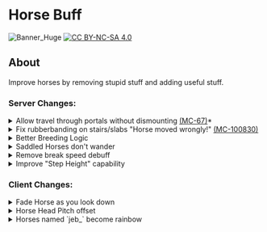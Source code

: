 # Horse Buff
![Banner_Huge](https://user-images.githubusercontent.com/37855219/141597249-7a6a7d25-8da8-43ac-a10f-bd12d3e1577f.png)
[![CC BY-NC-SA 4.0][cc-by-nc-sa-image]][cc-by-nc-sa]

[cc-by-nc-sa]: http://creativecommons.org/licenses/by-nc-sa/4.0/
[cc-by-nc-sa-image]: https://licensebuttons.net/l/by-nc-sa/4.0/88x31.png

## About
Improve horses by removing stupid stuff and adding useful stuff.

### Server Changes:
<details><summary> 
Allow travel through portals without dismounting <a href="https://bugs.mojang.com/browse/MC-67">(MC-67)</a>*
</summary>
<sub><sup>*only fixes the bug for players riding vehicles as fully fixing the bug would screw with technical minecraft</sup></sub>

https://user-images.githubusercontent.com/37855219/164040733-b99b9c70-f346-485a-b0eb-56322dcd19dc.mp4

https://user-images.githubusercontent.com/37855219/164042297-e8cb0885-1911-482c-a59a-30f2eec8e25c.mp4

</details>
<details><summary> Fix rubberbanding on stairs/slabs "Horse moved wrongly!" <a href="https://bugs.mojang.com/browse/MC-100830">(MC-100830)</a></summary>

https://user-images.githubusercontent.com/37855219/163895099-0a01a410-c1c6-490e-9a01-5c489ec4801f.mp4
   
</details>
<details><summary> Better Breeding Logic</summary>
   
   1. Take average of the parents' traits
   2. Random amount added/subtracted from said average
      - +/- 10% of range between max and min
   3. clamp to vanilla min/max stat
   
</details>
<details><summary> Saddled Horses don't wander</summary>

https://user-images.githubusercontent.com/37855219/163895736-6b68bd17-a3b3-43f9-8031-443e6de68635.mp4
   
</details>
<details><summary> Remove break speed debuff</summary>

Temp, video not made
   
</details>
<details><summary> Improve "Step Height" capability </summary>

Without:

https://user-images.githubusercontent.com/37855219/167529335-bea46c66-4ee2-4e3f-9391-f8cf2960d58a.mp4

With:

Temp, video not made

</details>


### Client Changes:
<details><summary> Fade Horse as you look down</summary>
   
https://user-images.githubusercontent.com/37855219/163889148-a7c4b787-1979-44b6-a514-f881f501aa73.mp4
   
</details>

<details><summary> Horse Head Pitch offset</summary>

![image](https://user-images.githubusercontent.com/37855219/163890939-87f3b255-176a-49df-ad4d-ec5b41a3b54a.png)
   
</details>

<details><summary> Horses named `jeb_` become rainbow</summary>

https://user-images.githubusercontent.com/37855219/163889351-5caaded0-ff7e-40ab-8192-3ec88dc38a5a.mp4
   
</details>


